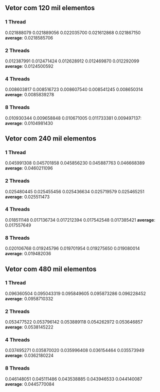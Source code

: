 
## Vetor com 120 mil elementos

### 1 Thread
0.021888079
0.021889056
0.022035700
0.021612868
0.021867150
**average**: 0.0218585706

### 2 Threads
0.012387991
0.012471424
0.012628912
0.012469870
0.012292099
**average**: 0.0124500592

### 4 Threads
0.008603817
0.008516723
0.008607540
0.008541245
0.008650314
**average**: 0.0085839278

### 8 Threads
0.010930344
0.009658848
0.010671005
0.011733381
0.009497137:
**average**: 0.0104981430



## Vetor com 240 mil elementos

### 1 Thread
0.045991308
0.045701858
0.045856230
0.045887763
0.046668389
**average**: 0.0460211096

### 2 Threads
0.025480445
0.025455456
0.025436634
0.025719579
0.025465251
**average**: 0.025511473

### 4 Threads
0.018511148
0.017136734
0.017212394
0.017542548
0.017385421
**average**: 0.017557649

### 8 Threads
0.020106768
0.019245796
0.019701954
0.019275650
0.019080014
**average**: 0.019482036



## Vetor com 480 mil elementos

### 1 Thread
0.096360504
0.095043319
0.095849605
0.095873286
0.096228452
**average**: 0.0958710332

### 2 Threads
0.053477522
0.053796142
0.053889118
0.054262972
0.053646857
**average**: 0.0538145222

### 4 Threads
0.037495271
0.035870020
0.035996408
0.036154464
0.035573949
**average**: 0.0362180224

### 8 Threads
0.046148051
0.045111486
0.043538885
0.043946533
0.044140087
**average**: 0.0445770084